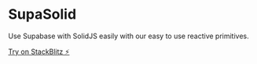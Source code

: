 # SupaSolid

Use Supabase with SolidJS easily with our easy to use reactive primitives.

[Try on StackBlitz ⚡️](https://stackblitz.com/edit/supa-solid)
